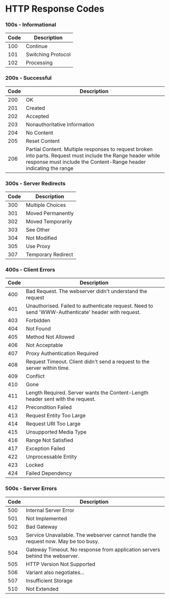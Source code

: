 # HTTP Response Codes


### 100s - Informational

|Code|Description|
|----|-----------|
|100|Continue|
|101|Switching Protocol|
|102|Processing|


### 200s - Successful

|Code|Description|
|----|-----------|
|200|OK|
|201|Created|
|202|Accepted|
|203|Nonauthoritative Information|
|204|No Content|
|205|Reset Content|
|206|Partial Content.  Multiple responses to request broken into parts.  Request must include the Range header while response must include the Content-Range header indicating the range|


### 300s - Server Redirects

|Code|Description|
|----|-----------|
|300|Multiple Choices|
|301|Moved Permanently|
|302|Moved Temporarily|
|303|See Other|
|304|Not Modified|
|305|Use Proxy|
|307|Temporary Redirect|


### 400s - Client Errors

|Code|Description|
|----|-----------|
|400|Bad Request.  The webserver didn't understand the request|
|401|Unauthorised.  Failed to authenticate request.  Need to send 'WWW-Authenticate' header with request.|
403|Forbidden|
404|Not Found|
405|Method Not Allowed|
406|Not Acceptable|
407|Proxy Authentication Required|
408|Request Timeout.  Client didn't send a request to the server within time.|
409|Conflict|
410|Gone|
411|Length Required.  Server wants the Content-Length header sent with the request.|
412|Precondition Failed|
413|Request Entity Too Large|
414|Request URI Too Large|
415|Unsupported Media Type|
416|Range Not Satisfied|
417|Exception Failed|
422|Unprocessable Entity|
423|Locked|
424|Failed Dependency|


### 500s - Server Errors

|Code|Description|
|----|-----------|
|500|Internal Server Error|
|501|Not Implemented|Server Doesn't understand the request method sent.|
|502|Bad Gateway|Bad response from application servers behind the webserver.|
|503|Service Unavailable.  The webserver cannot handle the request now. May be too busy.|
|504|Gateway Timeout.  No response from application servers behind the webserver.|
|505|HTTP Version Not Supported|
|506|Variant also negotiates...|
|507|Insufficient Storage|
|510|Not Extended|

